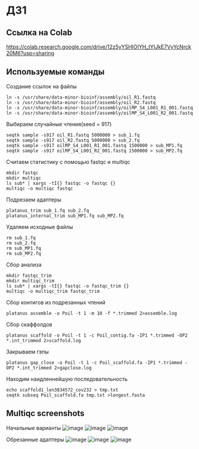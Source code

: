 # ДЗ1
## Ссылка на Colab
https://colab.research.google.com/drive/12z5yYSHlOIYH_tYIJkE7VyYcNrck20M6?usp=sharing
## Используемые команды
Создание ссылок на файлы
```
ln -s /usr/share/data-minor-bioinf/assembly/oil_R1.fastq
ln -s /usr/share/data-minor-bioinf/assembly/oil_R2.fastq
ln -s /usr/share/data-minor-bioinf/assembly/oilMP_S4_L001_R1_001.fastq
ln -s /usr/share/data-minor-bioinf/assembly/oilMP_S4_L001_R2_001.fastq
```    
Выбираем случайные чтения(seed = 917)
```
seqtk sample -s917 oil_R1.fastq 5000000 > sub_1.fq
seqtk sample -s917 oil_R2.fastq 5000000 > sub_2.fq
seqtk sample -s917 oilMP_S4_L001_R1_001.fastq 1500000 > sub_MP1.fq
seqtk sample -s917 oilMP_S4_L001_R2_001.fastq 1500000 > sub_MP2.fq
```        
Считаем статистику с помощью fastqc и multiqc
```
mkdir fastqc
mkdir multiqc
ls sub* | xargs -tI{} fastqc -o fastqc {}
multiqc -o multiqc fastqc
```   
Подрезаем адаптеры
```
platanus_trim sub_1.fq sub_2.fq
platanus_internal_trim sub_MP1.fq sub_MP2.fq
```   
Удаляем исходные файлы
```
rm sub_1.fq
rm sub_2.fq
rm sub_MP1.fq
rm sub_MP2.fq
```    
Сбор анализа
```
mkdir fastqc_trim
mkdir multiqc_trim
ls sub* | xargs -tI{} fastqc -o fastqc_trim {}
multiqc -o multiqc_trim fastqc_trim
```     
Сбор контигов из подрезанных чтений
```
platanus assemble -o Poil -t 1 -m 10 -f *.trimmed 2>assemble.log
```     
Сбор скаффолдов
```
platanus scaffold -o Poil -t 1 -c Poil_contig.fa -IP1 *.trimmed -OP2 *.int_trimmed 2>scaffold.log
```   
Закрываем гэпы
```
platanus gap_close -o Poil -t 1 -c Poil_scaffold.fa -IP1 *.trimmed -OP2 *.int_trimmed 2>gapclose.log
```   
Находим наидленнейшую последовательность
```
echo scaffold1_len3834572_cov232 > tmp.txt
seqtk subseq Poil_scaffold.fa tmp.txt >longest.fasta
```
## Multiqc screenshots
Начальные варианты
![image](https://user-images.githubusercontent.com/55449081/138959676-79aec7c4-7006-47c1-9c09-7cdac27466a2.png)
![image](https://user-images.githubusercontent.com/55449081/138959771-bf64d99e-fbcf-4af3-8026-ded254eb1315.png)
![image](https://user-images.githubusercontent.com/55449081/138959846-29ffc01a-d778-4084-8f33-dce5307ca695.png)

Обрезанные адаптеры
![image](https://user-images.githubusercontent.com/55449081/138960636-d64f6a87-20a5-4827-a85d-14d7da068dc4.png)
![image](https://user-images.githubusercontent.com/55449081/138960664-40728463-1491-49e3-a21b-83334a111255.png)
![image](https://user-images.githubusercontent.com/55449081/138960849-687e3efa-6b5b-449e-ad11-f4de0bd1b1b3.png)

